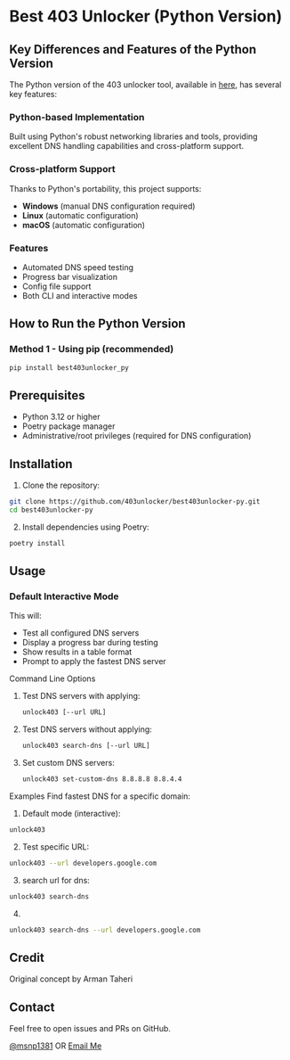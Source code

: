 # Best 403 Unlocker (Python Version)

## Key Differences and Features of the Python Version

The Python version of the 403 unlocker tool, available in [here](https://github.com/403unlocker/best403unlocker-py), has several key features:

### Python-based Implementation

Built using Python's robust networking libraries and tools, providing excellent DNS handling capabilities and cross-platform support.

### Cross-platform Support

Thanks to Python's portability, this project supports:

- **Windows** (manual DNS configuration required)
- **Linux** (automatic configuration)
- **macOS** (automatic configuration)

### Features

- Automated DNS speed testing
- Progress bar visualization
- Config file support
- Both CLI and interactive modes

## How to Run the Python Version

### Method 1 - Using pip (recommended)

```bash
pip install best403unlocker_py
```

## Prerequisites

- Python 3.12 or higher
- Poetry package manager
- Administrative/root privileges (required for DNS configuration)

## Installation

1. Clone the repository:

```bash
git clone https://github.com/403unlocker/best403unlocker-py.git
cd best403unlocker-py
```

2. Install dependencies using Poetry:

```bash
poetry install
```

## Usage

### Default Interactive Mode

This will:

- Test all configured DNS servers
- Display a progress bar during testing
- Show results in a table format
- Prompt to apply the fastest DNS server

Command Line Options

1. Test DNS servers with applying:

    ```bash
    unlock403 [--url URL]
    ```

2. Test DNS servers without applying:

    ```bash
    unlock403 search-dns [--url URL]
    ```

3. Set custom DNS servers:

   ```bash
   unlock403 set-custom-dns 8.8.8.8 8.8.4.4
   ```

Examples
Find fastest DNS for a specific domain:

1. Default mode (interactive):

```bash
unlock403
```

2. Test specific URL:

```bash
unlock403 --url developers.google.com
```

3. search url for dns:

```bash
unlock403 search-dns
```
4. 
```bash
unlock403 search-dns --url developers.google.com
```

## Credit

Original concept by Arman Taheri

## Contact

Feel free to open issues and PRs on GitHub.

[@msnp1381](https://github.com/msnp1381)
OR
[Email Me](mailto:mohamadnematpoor@gmail.com)

